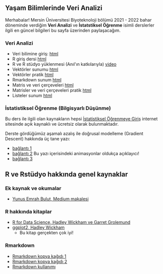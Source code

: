 ## Yaşam Bilimlerinde Veri Analizi

Merhabalar! Mersin Üniversitesi Biyoteknoloji bölümü 2021 - 2022 bahar döneminde verdiğim **Veri Analizi** ve **İstatstiksel Öğrenme** isimli derslerler ilgili en güncel bilgileri bu sayfa üzerinden paylaşacağım.

### Veri Analizi

+ Veri bilimine giriş: [html](veri-analizi/metin_01_veri_bilimine_giris.html)
+ R giriş dersi [html](veri-analizi/metin_02_r_giris.htmli)
+ R ve R stüdyo yüklenmesi (Anıl'ın katkılarıyla) [video](https://drive.google.com/file/d/1WSclKBr2VwgeD5r2Df3Acg02ejb7zy-V/view?usp=sharing)
+ Vektörler sunumu [html](veri-analizi/sunum_03_vektörler_devam.html)
+ Vektörler pratik [html](veri-analizi/metin_03_vektorler_pratik.html)
+ Rmarkdown sunum [html](veri-analizi/sunum_04_rmarkdown.html)
+ Matris ve veri çerçeveleri [html](veri-analizi/sunum_05_matrix_data_frames.html)
+ Matrisler ve veri çerçeveleri pratik [html](veri-analizi/metin_04_pratik.html)
+ Listeler sunum [html](veri-analizi/sunum_06_listeler.html)

### İstatistiksel Öğrenme (Bilgisyarlı Düşünme)

Bu ders ile ilgili olan kaynakların hepsi [İstatistiksel Öğrenmeye Giriş](https://www.statlearning.com) internet sitesinde açık kaynaklı ve ücretsiz olarak bulunmaktadır.

Derste gördüğümüz aşamalı azalış ile doğrusal modelleme (Gradient Descent) hakkında üç tane yazı:

+ [bağlantı 1](http://ethen8181.github.io/machine-learning/linear_regression/linear_regession.html)
+ [bağlantı 2](https://www.alexbaecher.com/post/gradient-descent/) Bu yazı içerisindeki animasyonlar oldukça açıklayıcı!
+ [bağlantı 3](https://rpubs.com/VladimirKazan/139320)

## R ve Rstüdyo hakkında genel kaynaklar

### Ek kaynak ve okumalar

+ [Yunus Emrah Bulut, Medium makalesi](https://medium.com/datajarlabs/veri-bilimi-nedir-ve-nasıl-öğrenilebilir-b5ff8c581bbc)

### R hakkında kitaplar

+ [R for Data Science, Hadley Wickham ve Garret Grolemund](https://r4ds.had.co.nz)
+ [ggplot2, Hadley Wickham](https://ggplot2-book.org)
  + Bu kitap gerçekten çok iyi!

### Rmarkdown

+ [Rmarkdown kopya kağıdı 1](https://www.rstudio.com/wp-content/uploads/2015/02/rmarkdown-cheatsheet.pdf)
+ [Rmarkdown kopya kağıdı 2](https://ethz.ch/content/dam/ethz/special-interest/math/statistics/sfs/Education/Advanced%20Studies%20in%20Applied%20Statistics/course-material-1719/Datenanalyse/rmarkdown-2.pdf)
+ [Rmarkdown kullanımı](https://ucsbcarpentry.github.io/R-markdown/03-headings-lists/index.html)
